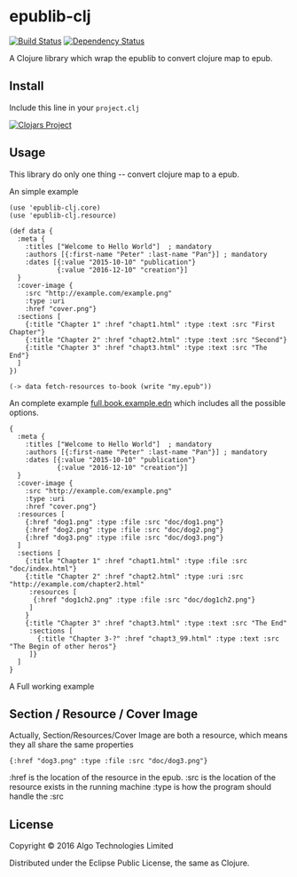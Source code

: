 # epublib-clj

[![Build Status](https://travis-ci.org/zerg000000/epublib-clj.svg)](https://travis-ci.org/zerg000000/epublib-clj)
[![Dependency Status](https://www.versioneye.com/user/projects/568d04ec9c1b980038000004/badge.svg?style=flat)](https://www.versioneye.com/user/projects/568d04ec9c1b980038000004)

A Clojure library which wrap the epublib to convert clojure map to epub.

## Install

Include this line in your `project.clj`

[![Clojars Project](http://clojars.org/epublib-clj/latest-version.svg)](https://clojars.org/epublib-clj)

## Usage

This library do only one thing -- convert clojure map to a epub.

An simple example

```{clojure}
(use 'epublib-clj.core)
(use 'epublib-clj.resource)

(def data {
  :meta {
    :titles ["Welcome to Hello World"]  ; mandatory
    :authors [{:first-name "Peter" :last-name "Pan"}] ; mandatory
    :dates [{:value "2015-10-10" "publication"}
            {:value "2016-12-10" "creation"}]
  }
  :cover-image {
    :src "http://example.com/example.png" 
    :type :uri 
    :href "cover.png"}
  :sections [
    {:title "Chapter 1" :href "chapt1.html" :type :text :src "First Chapter"}
    {:title "Chapter 2" :href "chapt2.html" :type :text :src "Second"}
    {:title "Chapter 3" :href "chapt3.html" :type :text :src "The End"}
  ]
})

(-> data fetch-resources to-book (write "my.epub"))
```

An complete example [full.book.example.edn](full.book.example.edn) which includes all the possible options.

```{clojure}
{
  :meta {
    :titles ["Welcome to Hello World"]  ; mandatory
    :authors [{:first-name "Peter" :last-name "Pan"}] ; mandatory
    :dates [{:value "2015-10-10" "publication"}
            {:value "2016-12-10" "creation"}]
  }
  :cover-image {
    :src "http://example.com/example.png" 
    :type :uri 
    :href "cover.png"}
  :resources [
    {:href "dog1.png" :type :file :src "doc/dog1.png"}
    {:href "dog2.png" :type :file :src "doc/dog2.png"}
    {:href "dog3.png" :type :file :src "doc/dog3.png"}
  ]
  :sections [
    {:title "Chapter 1" :href "chapt1.html" :type :file :src "doc/index.html"}
    {:title "Chapter 2" :href "chapt2.html" :type :uri :src "http://example.com/chapter2.html"
     :resources [
      {:href "dog1ch2.png" :type :file :src "doc/dog1ch2.png"}
     ]
    }
    {:title "Chapter 3" :href "chapt3.html" :type :text :src "The End"
     :sections [
       {:title "Chapter 3-?" :href "chapt3_99.html" :type :text :src "The Begin of other heros"}
     ]}
  ]
}
```

A Full working example

## Section / Resource / Cover Image

Actually, Section/Resources/Cover Image are both a resource, which means
they all share the same properties

```{clojure}
{:href "dog3.png" :type :file :src "doc/dog3.png"}
```

:href is the location of the resource in the epub.
:src is the location of the resource exists in the running machine
:type is how the program should handle the :src


## License

Copyright © 2016 Algo Technologies Limited

Distributed under the Eclipse Public License, the same as Clojure.

